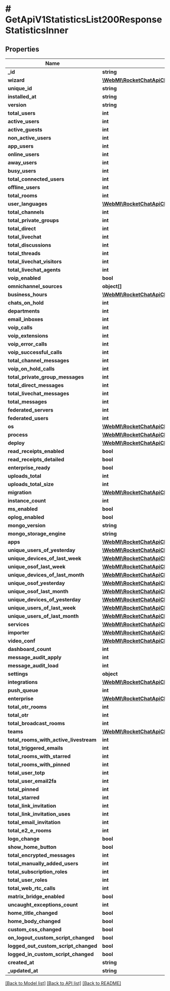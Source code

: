 # # GetApiV1StatisticsList200ResponseStatisticsInner

## Properties

Name | Type | Description | Notes
------------ | ------------- | ------------- | -------------
**_id** | **string** |  | [optional]
**wizard** | [**\WebMI\RocketChatApiClient\StatisticsApi\Model\GetApiV1StatisticsList200ResponseStatisticsInnerWizard**](GetApiV1StatisticsList200ResponseStatisticsInnerWizard.md) |  | [optional]
**unique_id** | **string** |  | [optional]
**installed_at** | **string** |  | [optional]
**version** | **string** |  | [optional]
**total_users** | **int** |  | [optional]
**active_users** | **int** |  | [optional]
**active_guests** | **int** |  | [optional]
**non_active_users** | **int** |  | [optional]
**app_users** | **int** |  | [optional]
**online_users** | **int** |  | [optional]
**away_users** | **int** |  | [optional]
**busy_users** | **int** |  | [optional]
**total_connected_users** | **int** |  | [optional]
**offline_users** | **int** |  | [optional]
**total_rooms** | **int** |  | [optional]
**user_languages** | [**\WebMI\RocketChatApiClient\StatisticsApi\Model\GetApiV1StatisticsList200ResponseStatisticsInnerUserLanguages**](GetApiV1StatisticsList200ResponseStatisticsInnerUserLanguages.md) |  | [optional]
**total_channels** | **int** |  | [optional]
**total_private_groups** | **int** |  | [optional]
**total_direct** | **int** |  | [optional]
**total_livechat** | **int** |  | [optional]
**total_discussions** | **int** |  | [optional]
**total_threads** | **int** |  | [optional]
**total_livechat_visitors** | **int** |  | [optional]
**total_livechat_agents** | **int** |  | [optional]
**voip_enabled** | **bool** |  | [optional]
**omnichannel_sources** | **object[]** |  | [optional]
**business_hours** | [**\WebMI\RocketChatApiClient\StatisticsApi\Model\GetApiV1StatisticsList200ResponseStatisticsInnerBusinessHours**](GetApiV1StatisticsList200ResponseStatisticsInnerBusinessHours.md) |  | [optional]
**chats_on_hold** | **int** |  | [optional]
**departments** | **int** |  | [optional]
**email_inboxes** | **int** |  | [optional]
**voip_calls** | **int** |  | [optional]
**voip_extensions** | **int** |  | [optional]
**voip_error_calls** | **int** |  | [optional]
**voip_successful_calls** | **int** |  | [optional]
**total_channel_messages** | **int** |  | [optional]
**voip_on_hold_calls** | **int** |  | [optional]
**total_private_group_messages** | **int** |  | [optional]
**total_direct_messages** | **int** |  | [optional]
**total_livechat_messages** | **int** |  | [optional]
**total_messages** | **int** |  | [optional]
**federated_servers** | **int** |  | [optional]
**federated_users** | **int** |  | [optional]
**os** | [**\WebMI\RocketChatApiClient\StatisticsApi\Model\GetApiV1StatisticsList200ResponseStatisticsInnerOs**](GetApiV1StatisticsList200ResponseStatisticsInnerOs.md) |  | [optional]
**process** | [**\WebMI\RocketChatApiClient\StatisticsApi\Model\GetApiV1StatisticsList200ResponseStatisticsInnerProcess**](GetApiV1StatisticsList200ResponseStatisticsInnerProcess.md) |  | [optional]
**deploy** | [**\WebMI\RocketChatApiClient\StatisticsApi\Model\GetApiV1StatisticsList200ResponseStatisticsInnerDeploy**](GetApiV1StatisticsList200ResponseStatisticsInnerDeploy.md) |  | [optional]
**read_receipts_enabled** | **bool** |  | [optional]
**read_receipts_detailed** | **bool** |  | [optional]
**enterprise_ready** | **bool** |  | [optional]
**uploads_total** | **int** |  | [optional]
**uploads_total_size** | **int** |  | [optional]
**migration** | [**\WebMI\RocketChatApiClient\StatisticsApi\Model\GetApiV1StatisticsList200ResponseStatisticsInnerMigration**](GetApiV1StatisticsList200ResponseStatisticsInnerMigration.md) |  | [optional]
**instance_count** | **int** |  | [optional]
**ms_enabled** | **bool** |  | [optional]
**oplog_enabled** | **bool** |  | [optional]
**mongo_version** | **string** |  | [optional]
**mongo_storage_engine** | **string** |  | [optional]
**apps** | [**\WebMI\RocketChatApiClient\StatisticsApi\Model\GetApiV1StatisticsList200ResponseStatisticsInnerApps**](GetApiV1StatisticsList200ResponseStatisticsInnerApps.md) |  | [optional]
**unique_users_of_yesterday** | [**\WebMI\RocketChatApiClient\StatisticsApi\Model\GetApiV1StatisticsList200ResponseStatisticsInnerUniqueUsersOfYesterday**](GetApiV1StatisticsList200ResponseStatisticsInnerUniqueUsersOfYesterday.md) |  | [optional]
**unique_devices_of_last_week** | [**\WebMI\RocketChatApiClient\StatisticsApi\Model\GetApiV1StatisticsList200ResponseStatisticsInnerUniqueUsersOfYesterday**](GetApiV1StatisticsList200ResponseStatisticsInnerUniqueUsersOfYesterday.md) |  | [optional]
**unique_osof_last_week** | [**\WebMI\RocketChatApiClient\StatisticsApi\Model\GetApiV1StatisticsList200ResponseStatisticsInnerUniqueUsersOfYesterday**](GetApiV1StatisticsList200ResponseStatisticsInnerUniqueUsersOfYesterday.md) |  | [optional]
**unique_devices_of_last_month** | [**\WebMI\RocketChatApiClient\StatisticsApi\Model\GetApiV1StatisticsList200ResponseStatisticsInnerUniqueUsersOfYesterday**](GetApiV1StatisticsList200ResponseStatisticsInnerUniqueUsersOfYesterday.md) |  | [optional]
**unique_osof_yesterday** | [**\WebMI\RocketChatApiClient\StatisticsApi\Model\GetApiV1StatisticsList200ResponseStatisticsInnerUniqueUsersOfYesterday**](GetApiV1StatisticsList200ResponseStatisticsInnerUniqueUsersOfYesterday.md) |  | [optional]
**unique_osof_last_month** | [**\WebMI\RocketChatApiClient\StatisticsApi\Model\GetApiV1StatisticsList200ResponseStatisticsInnerUniqueUsersOfYesterday**](GetApiV1StatisticsList200ResponseStatisticsInnerUniqueUsersOfYesterday.md) |  | [optional]
**unique_devices_of_yesterday** | [**\WebMI\RocketChatApiClient\StatisticsApi\Model\GetApiV1StatisticsList200ResponseStatisticsInnerUniqueUsersOfYesterday**](GetApiV1StatisticsList200ResponseStatisticsInnerUniqueUsersOfYesterday.md) |  | [optional]
**unique_users_of_last_week** | [**\WebMI\RocketChatApiClient\StatisticsApi\Model\GetApiV1StatisticsList200ResponseStatisticsInnerUniqueUsersOfYesterday**](GetApiV1StatisticsList200ResponseStatisticsInnerUniqueUsersOfYesterday.md) |  | [optional]
**unique_users_of_last_month** | [**\WebMI\RocketChatApiClient\StatisticsApi\Model\GetApiV1StatisticsList200ResponseStatisticsInnerUniqueUsersOfYesterday**](GetApiV1StatisticsList200ResponseStatisticsInnerUniqueUsersOfYesterday.md) |  | [optional]
**services** | [**\WebMI\RocketChatApiClient\StatisticsApi\Model\GetApiV1StatisticsList200ResponseStatisticsInnerServices**](GetApiV1StatisticsList200ResponseStatisticsInnerServices.md) |  | [optional]
**importer** | [**\WebMI\RocketChatApiClient\StatisticsApi\Model\GetApiV1StatisticsList200ResponseStatisticsInnerImporter**](GetApiV1StatisticsList200ResponseStatisticsInnerImporter.md) |  | [optional]
**video_conf** | [**\WebMI\RocketChatApiClient\StatisticsApi\Model\GetApiV1StatisticsList200ResponseStatisticsInnerVideoConf**](GetApiV1StatisticsList200ResponseStatisticsInnerVideoConf.md) |  | [optional]
**dashboard_count** | **int** |  | [optional]
**message_audit_apply** | **int** |  | [optional]
**message_audit_load** | **int** |  | [optional]
**settings** | **object** |  | [optional]
**integrations** | [**\WebMI\RocketChatApiClient\StatisticsApi\Model\GetApiV1StatisticsList200ResponseStatisticsInnerIntegrations**](GetApiV1StatisticsList200ResponseStatisticsInnerIntegrations.md) |  | [optional]
**push_queue** | **int** |  | [optional]
**enterprise** | [**\WebMI\RocketChatApiClient\StatisticsApi\Model\GetApiV1StatisticsList200ResponseStatisticsInnerEnterprise**](GetApiV1StatisticsList200ResponseStatisticsInnerEnterprise.md) |  | [optional]
**total_otr_rooms** | **int** |  | [optional]
**total_otr** | **int** |  | [optional]
**total_broadcast_rooms** | **int** |  | [optional]
**teams** | [**\WebMI\RocketChatApiClient\StatisticsApi\Model\GetApiV1StatisticsList200ResponseStatisticsInnerTeams**](GetApiV1StatisticsList200ResponseStatisticsInnerTeams.md) |  | [optional]
**total_rooms_with_active_livestream** | **int** |  | [optional]
**total_triggered_emails** | **int** |  | [optional]
**total_rooms_with_starred** | **int** |  | [optional]
**total_rooms_with_pinned** | **int** |  | [optional]
**total_user_totp** | **int** |  | [optional]
**total_user_email2fa** | **int** |  | [optional]
**total_pinned** | **int** |  | [optional]
**total_starred** | **int** |  | [optional]
**total_link_invitation** | **int** |  | [optional]
**total_link_invitation_uses** | **int** |  | [optional]
**total_email_invitation** | **int** |  | [optional]
**total_e2_e_rooms** | **int** |  | [optional]
**logo_change** | **bool** |  | [optional]
**show_home_button** | **bool** |  | [optional]
**total_encrypted_messages** | **int** |  | [optional]
**total_manually_added_users** | **int** |  | [optional]
**total_subscription_roles** | **int** |  | [optional]
**total_user_roles** | **int** |  | [optional]
**total_web_rtc_calls** | **int** |  | [optional]
**matrix_bridge_enabled** | **bool** |  | [optional]
**uncaught_exceptions_count** | **int** |  | [optional]
**home_title_changed** | **bool** |  | [optional]
**home_body_changed** | **bool** |  | [optional]
**custom_css_changed** | **bool** |  | [optional]
**on_logout_custom_script_changed** | **bool** |  | [optional]
**logged_out_custom_script_changed** | **bool** |  | [optional]
**logged_in_custom_script_changed** | **bool** |  | [optional]
**created_at** | **string** |  | [optional]
**_updated_at** | **string** |  | [optional]

[[Back to Model list]](../../README.md#models) [[Back to API list]](../../README.md#endpoints) [[Back to README]](../../README.md)
